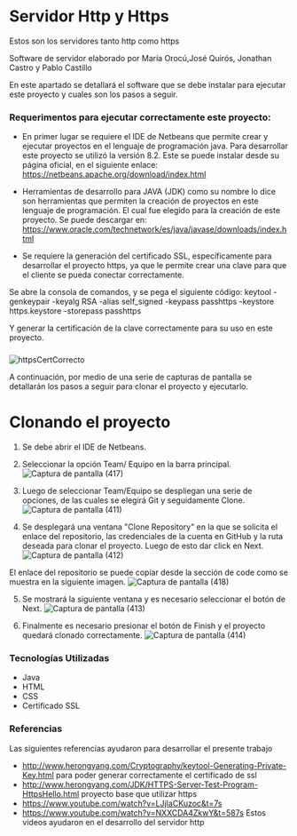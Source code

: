 # Servidor Http y Https
Estos son los servidores tanto http como https

Software de servidor elaborado por María Orocú,José Quirós, Jonathan Castro y Pablo Castillo

En este apartado se detallará el software que se debe instalar para ejecutar este proyecto y cuales son los pasos a seguir.

### Requerimentos para ejecutar correctamente este proyecto:

- En primer lugar se requiere el IDE de Netbeans que permite crear y ejecutar proyectos en el lenguaje de programación java. 
  Para desarrollar este proyecto se utilizó la versión 8.2. Este se puede instalar desde su página oficial, en el siguiente enlace:                                               https://netbeans.apache.org/download/index.html
  
- Herramientas de desarrollo para JAVA (JDK) como su nombre lo dice son herramientas que permiten la creación de proyectos en este lenguaje de programación. El cual fue elegido   para la creación de este proyecto. Se puede descargar en: https://www.oracle.com/technetwork/es/java/javase/downloads/index.html

- Se requiere la generación del certificado SSL, específicamente para desarrollar el proyecto https, ya que le permite crear una clave para que el cliente se pueda conectar correctamente.

Se abre la consola de comandos, y se pega el siguiente código:
keytool -genkeypair -keyalg RSA -alias self_signed -keypass passhttps -keystore https.keystore -storepass passhttps

Y generar la certificación de la clave correctamente para su uso en este proyecto.
### 

![httpsCertCorrecto](https://user-images.githubusercontent.com/37557466/100566459-b1d06680-328b-11eb-964b-c7fd26b33c24.PNG)

A continuación, por medio de una serie de capturas de pantalla se detallarán los pasos a seguir para clonar el proyecto y ejecutarlo. 

# Clonando el proyecto

1. Se debe abrir el IDE de Netbeans.

2. Seleccionar la opción Team/ Equipo en la barra principal. 
![Captura de pantalla (417)](https://user-images.githubusercontent.com/28690419/86803156-f89a9700-c032-11ea-9b4a-5f505487ff96.png)

3. Luego de seleccionar Team/Equipo se despliegan una serie de opciones, de las cuales se elegirá Git y seguidamente Clone.
![Captura de pantalla (411)](https://user-images.githubusercontent.com/28690419/86814230-5a143300-c03e-11ea-8728-37b471a8f03e.png)

4. Se desplegará una ventana "Clone Repository" en la que se solicita el enlace del repositorio, las credenciales de la cuenta en GitHub y la ruta deseada para clonar el proyecto. Luego de esto dar click en Next. 
![Captura de pantalla (412)](https://user-images.githubusercontent.com/28690419/86814693-ffc7a200-c03e-11ea-88be-c5fd638cbc79.png)

El enlace del repositorio se puede copiar desde la sección de code como se muestra en la siguiente imagen.
![Captura de pantalla (418)](https://user-images.githubusercontent.com/28690419/86815060-7795cc80-c03f-11ea-9315-711ce90145ad.png)

5. Se mostrará la siguiente ventana y es necesario seleccionar el botón de Next.
![Captura de pantalla (413)](https://user-images.githubusercontent.com/28690419/86815636-1cb0a500-c040-11ea-917a-74a1ff948452.png)

6. Finalmente es necesario presionar el botón de Finish y el proyecto quedará clonado correctamente. 
![Captura de pantalla (414)](https://user-images.githubusercontent.com/28690419/86816613-45856a00-c041-11ea-9965-86fc0c9d4436.png)

### Tecnologías Utilizadas
- Java
- HTML
- CSS
- Certificado SSL

### Referencias 
Las siguientes referencias ayudaron para desarrollar el presente trabajo
- http://www.herongyang.com/Cryptography/keytool-Generating-Private-Key.html
para poder generar correctamente el certificado de ssl
- http://www.herongyang.com/JDK/HTTPS-Server-Test-Program-HttpsHello.html
proyecto base que utilizar https
- https://www.youtube.com/watch?v=LJjIaCKuzoc&t=7s
- https://www.youtube.com/watch?v=NXXCDA4ZkwY&t=587s
Estos videos ayudaron en el desarrollo del servidor http


